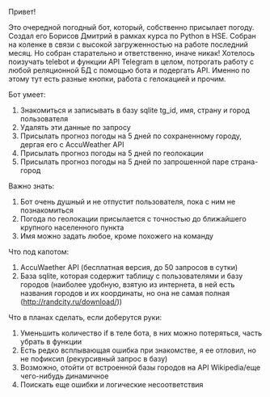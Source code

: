Привет!

Это очередной погодный бот, который, собственно присылает погоду. Создал его Борисов Дмитрий
в рамках курса по Python в HSE. 
Собран на коленке в связи с высокой загруженностью на работе последний месяц. Но собран старательно и ответственно, иначе никак!
Хотелось поизучать telebot и функции API Telegram в целом, потрогать работу с любой реляционной БД с помощью бота и подергать API.
Именно по этому тут есть разные кнопки, работа с гелокацией и прочим.

Бот умеет:
1) Знакомиться и записывать в базу sqlite tg_id, имя, страну и город пользователя
2) Удалять эти данные по запросу
3) Присылать прогноз погоды на 5 дней по сохраненному городу, дергая его с AccuWeather API
4) Присылать прогноз погоды на 5 дней по геолокации 
5) Присылать прогноз погоды на 5 дней по запрошенной паре страна-город

Важно знать:
1) Бот очень душный и не отпустит пользователя, пока с ним не познакомиться
2) Погода по геолокации присылается с точностью до ближайшего крупного населенного пункта
3) Имя можно задать любое, кроме похожего на команду

Что под капотом:
1) AccuWaether API (бесплатная версия, до 50 запросов в сутки)
2) База sqlite, которая содержит таблицу с пользователями и базу городов (наиболее удобную,
взятую из интернета, в ней есть названия городов и их координаты, но она не самая полная (http://randcity.ru/download/))

Что в планах сделать, если доберутся руки:
1) Уменьшить количество if в теле бота, в них можно потеряться, часть убрать в функции
2) Есть редко всплывающая ошибка при знакомстве, я ее отловил, но не пофиксил (рекурсивный запрос в базу)
3) Возможно, отойти от встроенной базы городов на API Wikipedia/еще чего-нибудь динамичное
4) Поискать еще ошибки и логические несоответствия